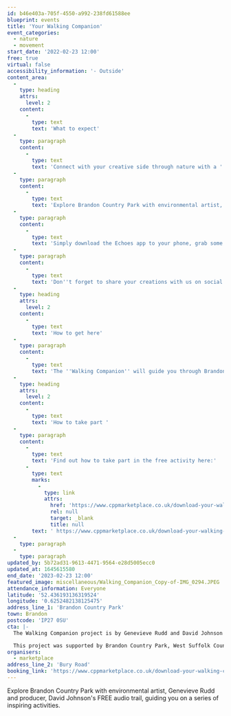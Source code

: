 ```yaml
---
id: b46e403a-705f-4550-a992-238fd61588ee
blueprint: events
title: 'Your Walking Companion'
event_categories:
  - nature
  - movement
start_date: '2022-02-23 12:00'
free: true
virtual: false
accessibility_information: '- Outside'
content_area:
  -
    type: heading
    attrs:
      level: 2
    content:
      -
        type: text
        text: 'What to expect'
  -
    type: paragraph
    content:
      -
        type: text
        text: 'Connect with your creative side through nature with a ''Walking Companion''. '
  -
    type: paragraph
    content:
      -
        type: text
        text: 'Explore Brandon Country Park with environmental artist, Genevieve Rudd and producer, David Johnson''s FREE audio trail, guiding you on a series of inspiring activities. '
  -
    type: paragraph
    content:
      -
        type: text
        text: 'Simply download the Echoes app to your phone, grab some earphones, and a pen/ pencil and paper, and immerse yourself in the landscape through the eyes of an artist. '
  -
    type: paragraph
    content:
      -
        type: text
        text: 'Don''t forget to share your creations with us on social media by tagging Brandon Country Park - we''d love to see what you make!'
  -
    type: heading
    attrs:
      level: 2
    content:
      -
        type: text
        text: 'How to get here'
  -
    type: paragraph
    content:
      -
        type: text
        text: 'The ''Walking Companion'' will guide you through Brandon Country Park, just outside Brandon. You will need to pay for parking if you need it. '
  -
    type: heading
    attrs:
      level: 2
    content:
      -
        type: text
        text: 'How to take part '
  -
    type: paragraph
    content:
      -
        type: text
        text: 'Find out how to take part in the free activity here:'
      -
        type: text
        marks:
          -
            type: link
            attrs:
              href: 'https://www.cppmarketplace.co.uk/download-your-walking-companion/'
              rel: null
              target: _blank
              title: null
        text: ' https://www.cppmarketplace.co.uk/download-your-walking-companion/'
  -
    type: paragraph
  -
    type: paragraph
updated_by: 5b72ad31-9613-4471-9564-e28d5005ecc0
updated_at: 1645615580
end_date: '2023-02-23 12:00'
featured_image: miscellaneous/Walking_Companion_Copy-of-IMG_0294.JPEG
attendance_information: Everyone
latitude: '52.436193136319524'
longitude: '0.6252482138125475'
address_line_1: 'Brandon Country Park'
town: Brandon
postcode: 'IP27 0SU'
cta: |-
  The Walking Companion project is by Genevieve Rudd and David Johnson and was commissioned by MarketPlace, part of the Creative People and Places programme developed by Arts Council England with support from National Lottery funds. 

  This project was supported by Brandon Country Park, West Suffolk Council and Brandon Creative Forum.
organisers:
  - marketplace
address_line_2: 'Bury Road'
booking_link: 'https://www.cppmarketplace.co.uk/download-your-walking-companion/'
---
```

Explore Brandon Country Park with environmental artist, Genevieve Rudd and producer, David Johnson's FREE audio trail, guiding you on a series of inspiring activities.